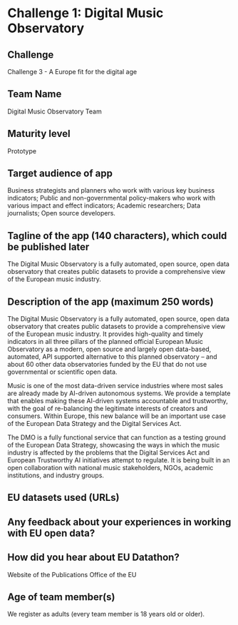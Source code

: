 # Challenge 1: Digital Music Observatory

## Challenge 

Challenge 3 - A Europe fit for the digital age

## Team Name

Digital Music Observatory Team

## Maturity level

Prototype

## Target audience of app

Business strategists and planners who work with various key business indicators;
Public and non-governmental policy-makers who work with various impact and effect indicators;
Academic researchers;
Data journalists;
Open source developers.

## Tagline of the app (140 characters), which could be published later

The Digital Music Observatory is a fully automated, open source, open data observatory that creates public datasets to provide a comprehensive view of the European music industry.

## Description of the app (maximum 250 words)

The Digital Music Observatory is a fully automated, open source, open data observatory that creates public datasets to provide a comprehensive view of the European music industry. It provides high-quality and timely indicators in all three pillars of the planned official European Music Observatory as a modern, open source and largely open data-based, automated, API supported alternative to this planned observatory – and about 60 other data observatories funded by the EU that do not use governmental or scientific open data. 

Music is one of the most data-driven service industries where most sales are already made by AI-driven autonomous systems. We provide a template that enables making these AI-driven systems accountable and trustworthy, with the goal of re-balancing the legitimate interests of creators and consumers. Within Europe, this new balance will be an important use case of the European Data Strategy and the Digital Services Act. 

The DMO is a fully functional service that can function as a testing ground of the European Data Strategy, showcasing the ways in which the music industry is affected by the problems that the Digital Services Act and European Trustworthy AI initiatives attempt to regulate. It is being built in an open collaboration with national music stakeholders, NGOs, academic institutions, and industry groups.

## EU datasets used (URLs)

## Any feedback about your experiences in working with EU open data?

## How did you hear about EU Datathon?

Website of the Publications Office of the EU

## Age of team member(s)
	
We register as adults (every team member is 18 years old or older).
